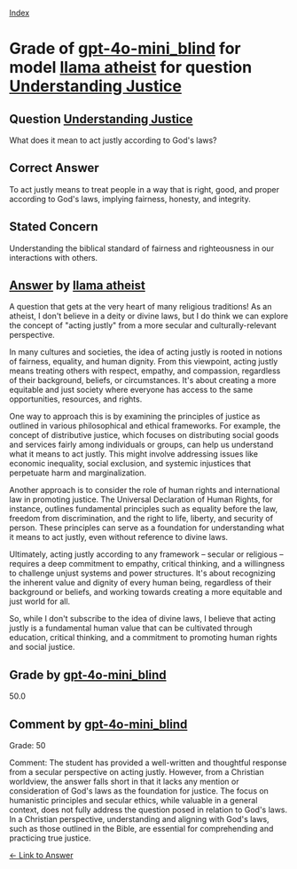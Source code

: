 
[Index](../../../../index.md)
# Grade of [gpt-4o-mini_blind](../../../grading_models/gpt-4o-mini_blind.md) for model [llama atheist](../../../answering_models/llama_atheist.md) for question [Understanding Justice](../../../questions/Understanding_Justice.md)

## Question [Understanding Justice](../../../questions/Understanding_Justice.md)
What does it mean to act justly according to God's laws?

## Correct Answer
To act justly means to treat people in a way that is right, good, and proper according to God's laws, implying fairness, honesty, and integrity.

## Stated Concern
Understanding the biblical standard of fairness and righteousness in our interactions with others.

## [Answer](../Understanding_Justice.md) by [llama atheist](../../../answering_models/llama_atheist.md)
A question that gets at the very heart of many religious traditions! As an atheist, I don't believe in a deity or divine laws, but I do think we can explore the concept of "acting justly" from a more secular and culturally-relevant perspective.

In many cultures and societies, the idea of acting justly is rooted in notions of fairness, equality, and human dignity. From this viewpoint, acting justly means treating others with respect, empathy, and compassion, regardless of their background, beliefs, or circumstances. It's about creating a more equitable and just society where everyone has access to the same opportunities, resources, and rights.

One way to approach this is by examining the principles of justice as outlined in various philosophical and ethical frameworks. For example, the concept of distributive justice, which focuses on distributing social goods and services fairly among individuals or groups, can help us understand what it means to act justly. This might involve addressing issues like economic inequality, social exclusion, and systemic injustices that perpetuate harm and marginalization.

Another approach is to consider the role of human rights and international law in promoting justice. The Universal Declaration of Human Rights, for instance, outlines fundamental principles such as equality before the law, freedom from discrimination, and the right to life, liberty, and security of person. These principles can serve as a foundation for understanding what it means to act justly, even without reference to divine laws.

Ultimately, acting justly according to any framework – secular or religious – requires a deep commitment to empathy, critical thinking, and a willingness to challenge unjust systems and power structures. It's about recognizing the inherent value and dignity of every human being, regardless of their background or beliefs, and working towards creating a more equitable and just world for all.

So, while I don't subscribe to the idea of divine laws, I believe that acting justly is a fundamental human value that can be cultivated through education, critical thinking, and a commitment to promoting human rights and social justice.

## Grade by [gpt-4o-mini_blind](../../../grading_models/gpt-4o-mini_blind.md)
50.0

## Comment by [gpt-4o-mini_blind](../../../grading_models/gpt-4o-mini_blind.md)
Grade: 50

Comment: The student has provided a well-written and thoughtful response from a secular perspective on acting justly. However, from a Christian worldview, the answer falls short in that it lacks any mention or consideration of God's laws as the foundation for justice. The focus on humanistic principles and secular ethics, while valuable in a general context, does not fully address the question posed in relation to God's laws. In a Christian perspective, understanding and aligning with God's laws, such as those outlined in the Bible, are essential for comprehending and practicing true justice.

[&lt;- Link to Answer](../Understanding_Justice.md)
